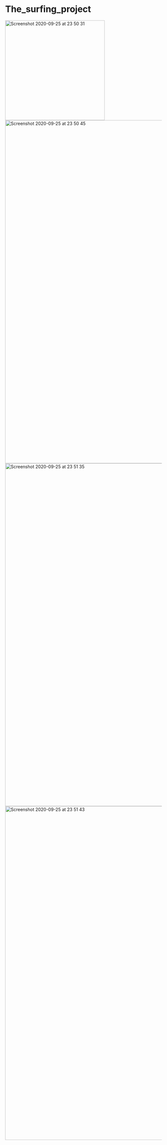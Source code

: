 # The_surfing_project

<img width="320" alt="Screenshot 2020-09-25 at 23 50 31" src="https://user-images.githubusercontent.com/44788022/94318993-fe48ae80-ff89-11ea-9f43-20dac1b56360.png">
<img width="1100" alt="Screenshot 2020-09-25 at 23 50 45" src="https://user-images.githubusercontent.com/44788022/94318998-fee14500-ff89-11ea-89b6-1f317d3574e5.png">
<img width="1099" alt="Screenshot 2020-09-25 at 23 51 35" src="https://user-images.githubusercontent.com/44788022/94319050-1b7d7d00-ff8a-11ea-89fe-fb7f9776f934.png">
<img width="1070" alt="Screenshot 2020-09-25 at 23 51 43" src="https://user-images.githubusercontent.com/44788022/94319056-1f110400-ff8a-11ea-8d09-ca3efbbf6420.png">
